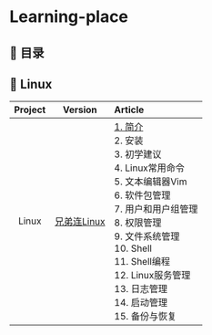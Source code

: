 # Learning-place  

## 📖 目录
## 🐳 Linux
|**Project**|**Version**|**Article**|
:-:|:-:|:-
|Linux|[兄弟连Linux](https://www.bilibili.com/video/BV1mW411i7Qf?p=91&spm_id_from=pageDriver)|[1. 简介](https://github.com/yixliu1/Learning-place/blob/main/Content/Linux/L1.md)</br>2. 安装</br>3. 初学建议</br>4. Linux常用命令</br>5. 文本编辑器Vim</br>  6. 软件包管理</br>  7. 用户和用户组管理</br>  8. 权限管理</br>  9. 文件系统管理</br>  10. Shell</br>  11. Shell编程</br>  12. Linux服务管理</br>  13. 日志管理</br> 14. 启动管理</br>  15. 备份与恢复
